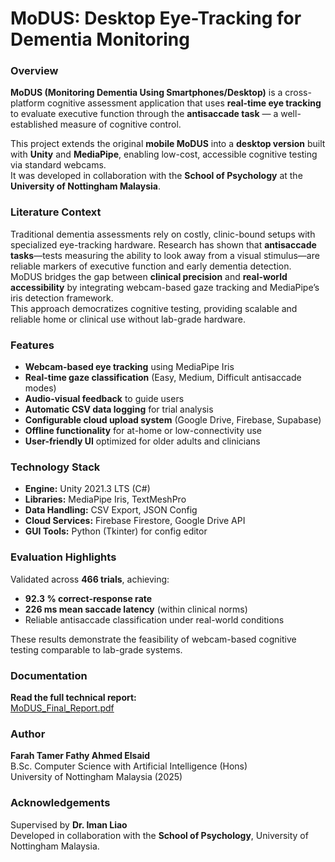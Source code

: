 # MoDUS: Desktop Eye-Tracking for Dementia Monitoring

### Overview
**MoDUS (Monitoring Dementia Using Smartphones/Desktop)** is a cross-platform cognitive assessment application that uses **real-time eye tracking** to evaluate executive function through the **antisaccade task** — a well-established measure of cognitive control.  

This project extends the original **mobile MoDUS** into a **desktop version** built with **Unity** and **MediaPipe**, enabling low-cost, accessible cognitive testing via standard webcams.  
It was developed in collaboration with the **School of Psychology** at the **University of Nottingham Malaysia**.

### Literature Context
Traditional dementia assessments rely on costly, clinic-bound setups with specialized eye-tracking hardware. Research has shown that **antisaccade tasks**—tests measuring the ability to look away from a visual stimulus—are reliable markers of executive function and early dementia detection.  
MoDUS bridges the gap between **clinical precision** and **real-world accessibility** by integrating webcam-based gaze tracking and MediaPipe’s iris detection framework.  
This approach democratizes cognitive testing, providing scalable and reliable home or clinical use without lab-grade hardware.

### Features
- **Webcam-based eye tracking** using MediaPipe Iris  
- **Real-time gaze classification** (Easy, Medium, Difficult antisaccade modes)  
- **Audio-visual feedback** to guide users  
- **Automatic CSV data logging** for trial analysis  
- **Configurable cloud upload system** (Google Drive, Firebase, Supabase)  
- **Offline functionality** for at-home or low-connectivity use  
- **User-friendly UI** optimized for older adults and clinicians  

### Technology Stack
- **Engine:** Unity 2021.3 LTS (C#)  
- **Libraries:** MediaPipe Iris, TextMeshPro  
- **Data Handling:** CSV Export, JSON Config  
- **Cloud Services:** Firebase Firestore, Google Drive API  
- **GUI Tools:** Python (Tkinter) for config editor  

### Evaluation Highlights
Validated across **466 trials**, achieving:
-  **92.3 % correct-response rate**
-  **226 ms mean saccade latency** (within clinical norms)
-  Reliable antisaccade classification under real-world conditions

These results demonstrate the feasibility of webcam-based cognitive testing comparable to lab-grade systems.

### Documentation
**Read the full technical report:**  
[MoDUS_Final_Report.pdf](./MoDUS_Final_Report.pdf)


### Author
**Farah Tamer Fathy Ahmed Elsaid**  
B.Sc. Computer Science with Artificial Intelligence (Hons)  
University of Nottingham Malaysia (2025)

### Acknowledgements
Supervised by **Dr. Iman Liao**  
Developed in collaboration with the **School of Psychology**, University of Nottingham Malaysia.
